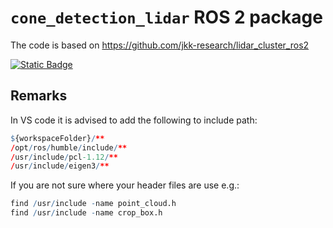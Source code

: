 # `cone_detection_lidar` ROS 2 package

The code is based on https://github.com/jkk-research/lidar_cluster_ros2

[![Static Badge](https://img.shields.io/badge/ROS_2-Humble-34aec5)](https://docs.ros.org/en/humble/)


## Remarks

In VS code it is advised to add the following to include path:

``` r
${workspaceFolder}/**
/opt/ros/humble/include/**
/usr/include/pcl-1.12/**
/usr/include/eigen3/**
```

If you are not sure where your header files are use e.g.:
``` r
find /usr/include -name point_cloud.h
find /usr/include -name crop_box.h
```